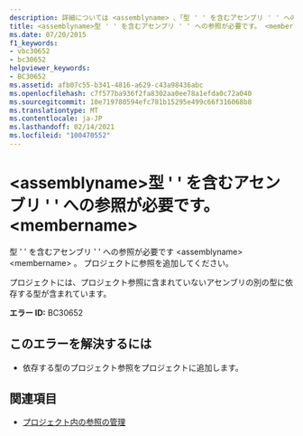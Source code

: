 ```yaml
---
description: 詳細については <assemblyname> 、「型 ' ' を含むアセンブリ ' ' への参照が必要です」を参照してください。 <membername>
title: <assemblyname>型 ' ' を含むアセンブリ ' ' への参照が必要です。 <membername>
ms.date: 07/20/2015
f1_keywords:
- vbc30652
- bc30652
helpviewer_keywords:
- BC30652
ms.assetid: afb07c55-b341-4816-a629-c43a98436abc
ms.openlocfilehash: c7f577ba936f2fa8302aa0ee78a1efda0c72a040
ms.sourcegitcommit: 10e719780594efc781b15295e499c66f316068b8
ms.translationtype: MT
ms.contentlocale: ja-JP
ms.lasthandoff: 02/14/2021
ms.locfileid: "100470552"
---
```

# <a name="reference-required-to-assembly-assemblyname-containing-the-type-membername"></a>\<assemblyname>型 ' ' を含むアセンブリ ' ' への参照が必要です。 \<membername>

型 ' ' を含むアセンブリ ' ' への参照が必要です \<assemblyname> \<membername> 。 プロジェクトに参照を追加してください。  
  
 プロジェクトには、プロジェクト参照に含まれていないアセンブリの別の型に依存する型が含まれています。  
  
 **エラー ID:** BC30652  
  
## <a name="to-correct-this-error"></a>このエラーを解決するには  
  
- 依存する型のプロジェクト参照をプロジェクトに追加します。  
  
## <a name="see-also"></a>関連項目

- [プロジェクト内の参照の管理](/visualstudio/ide/managing-references-in-a-project)
